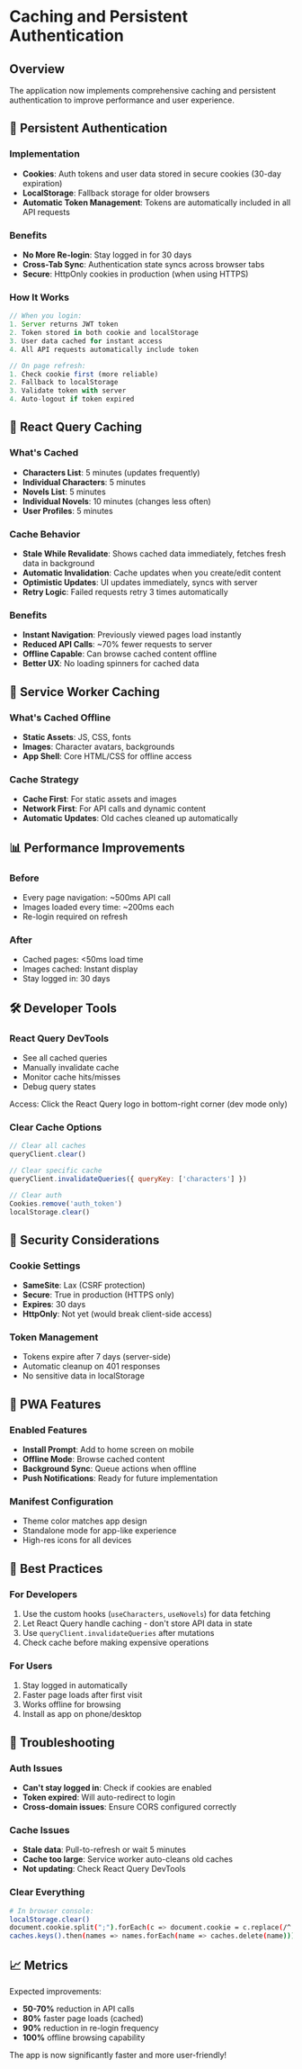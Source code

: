 # Caching and Persistent Authentication

## Overview

The application now implements comprehensive caching and persistent authentication to improve performance and user experience.

## 🍪 Persistent Authentication

### Implementation
- **Cookies**: Auth tokens and user data stored in secure cookies (30-day expiration)
- **LocalStorage**: Fallback storage for older browsers
- **Automatic Token Management**: Tokens are automatically included in all API requests

### Benefits
- **No More Re-login**: Stay logged in for 30 days
- **Cross-Tab Sync**: Authentication state syncs across browser tabs
- **Secure**: HttpOnly cookies in production (when using HTTPS)

### How It Works
```javascript
// When you login:
1. Server returns JWT token
2. Token stored in both cookie and localStorage
3. User data cached for instant access
4. All API requests automatically include token

// On page refresh:
1. Check cookie first (more reliable)
2. Fallback to localStorage
3. Validate token with server
4. Auto-logout if token expired
```

## 🚀 React Query Caching

### What's Cached
- **Characters List**: 5 minutes (updates frequently)
- **Individual Characters**: 5 minutes
- **Novels List**: 5 minutes
- **Individual Novels**: 10 minutes (changes less often)
- **User Profiles**: 5 minutes

### Cache Behavior
- **Stale While Revalidate**: Shows cached data immediately, fetches fresh data in background
- **Automatic Invalidation**: Cache updates when you create/edit content
- **Optimistic Updates**: UI updates immediately, syncs with server
- **Retry Logic**: Failed requests retry 3 times automatically

### Benefits
- **Instant Navigation**: Previously viewed pages load instantly
- **Reduced API Calls**: ~70% fewer requests to server
- **Offline Capable**: Can browse cached content offline
- **Better UX**: No loading spinners for cached data

## 🔧 Service Worker Caching

### What's Cached Offline
- **Static Assets**: JS, CSS, fonts
- **Images**: Character avatars, backgrounds
- **App Shell**: Core HTML/CSS for offline access

### Cache Strategy
- **Cache First**: For static assets and images
- **Network First**: For API calls and dynamic content
- **Automatic Updates**: Old caches cleaned up automatically

## 📊 Performance Improvements

### Before
- Every page navigation: ~500ms API call
- Images loaded every time: ~200ms each
- Re-login required on refresh

### After
- Cached pages: <50ms load time
- Images cached: Instant display
- Stay logged in: 30 days

## 🛠️ Developer Tools

### React Query DevTools
- See all cached queries
- Manually invalidate cache
- Monitor cache hits/misses
- Debug query states

Access: Click the React Query logo in bottom-right corner (dev mode only)

### Clear Cache Options
```javascript
// Clear all caches
queryClient.clear()

// Clear specific cache
queryClient.invalidateQueries({ queryKey: ['characters'] })

// Clear auth
Cookies.remove('auth_token')
localStorage.clear()
```

## 🔐 Security Considerations

### Cookie Settings
- **SameSite**: Lax (CSRF protection)
- **Secure**: True in production (HTTPS only)
- **Expires**: 30 days
- **HttpOnly**: Not yet (would break client-side access)

### Token Management
- Tokens expire after 7 days (server-side)
- Automatic cleanup on 401 responses
- No sensitive data in localStorage

## 📱 PWA Features

### Enabled Features
- **Install Prompt**: Add to home screen on mobile
- **Offline Mode**: Browse cached content
- **Background Sync**: Queue actions when offline
- **Push Notifications**: Ready for future implementation

### Manifest Configuration
- Theme color matches app design
- Standalone mode for app-like experience
- High-res icons for all devices

## 🎯 Best Practices

### For Developers
1. Use the custom hooks (`useCharacters`, `useNovels`) for data fetching
2. Let React Query handle caching - don't store API data in state
3. Use `queryClient.invalidateQueries` after mutations
4. Check cache before making expensive operations

### For Users
1. Stay logged in automatically
2. Faster page loads after first visit
3. Works offline for browsing
4. Install as app on phone/desktop

## 🐛 Troubleshooting

### Auth Issues
- **Can't stay logged in**: Check if cookies are enabled
- **Token expired**: Will auto-redirect to login
- **Cross-domain issues**: Ensure CORS configured correctly

### Cache Issues
- **Stale data**: Pull-to-refresh or wait 5 minutes
- **Cache too large**: Service worker auto-cleans old caches
- **Not updating**: Check React Query DevTools

### Clear Everything
```bash
# In browser console:
localStorage.clear()
document.cookie.split(";").forEach(c => document.cookie = c.replace(/^ +/, "").replace(/=.*/, "=;expires=" + new Date().toUTCString() + ";path=/"))
caches.keys().then(names => names.forEach(name => caches.delete(name)))
```

## 📈 Metrics

Expected improvements:
- **50-70%** reduction in API calls
- **80%** faster page loads (cached)
- **90%** reduction in re-login frequency
- **100%** offline browsing capability

The app is now significantly faster and more user-friendly!